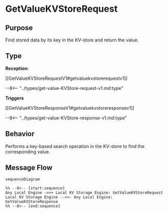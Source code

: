<div class="message" markdown>

# GetValueKVStoreRequest

## Purpose

<!-- --8<-- [start:purpose] -->
Find stored data by its key in the KV-store and return the value.

<!-- --8<-- [end:purpose] -->

## Type

<!-- --8<-- [start:type] -->
**Reception:**

[[GetValueKVStoreRequestV1#getvaluekvstorerequestv1]]

--8<-- "../types/get-value-KVStore-request-v1.md:type"

**Triggers**

[[GetValueKVStoreResponseV1#getvaluekvstoreresponsev1]]

--8<-- "../types/get-value-KVStore-response-v1.md:type"

<!-- --8<-- [end:type] -->

## Behavior

<!-- --8<-- [start:behavior] -->
Performs a key-based search operation in the KV-store to find the corresponding value.
<!-- --8<-- [end:behavior] -->

## Message Flow

<!-- --8<-- [start:messages] -->
```mermaid
sequenceDiagram

%% --8<-- [start:sequence]
Any Local Engine ->>+ Local KV Storage Engine: GetValueKVStoreRequest
Local KV Storage Engine -->>- Any Local Engine: GetValueKVStoreResponse
%% --8<-- [end:sequence]
```

<!-- --8<-- [end:messages] -->

</div>
